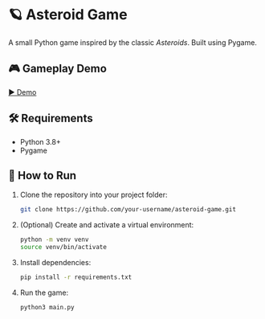 # 🪐 Asteroid Game

A small Python game inspired by the classic *Asteroids*. Built using Pygame.


## 🎮 Gameplay Demo

[▶ Demo](https://www.youtube.com/watch?v=YOUR_VIDEO_ID)


## 🛠 Requirements

- Python 3.8+
- Pygame

## 🚀 How to Run

1. Clone the repository into your project folder:

   ```bash
   git clone https://github.com/your-username/asteroid-game.git
   ```
2. (Optional) Create and activate a virtual environment:
    ```bash
    python -m venv venv
    source venv/bin/activate
    ```
3. Install dependencies:
    ```bash
    pip install -r requirements.txt
    ```
4. Run the game:
    ```bash
    python3 main.py
    ```
    